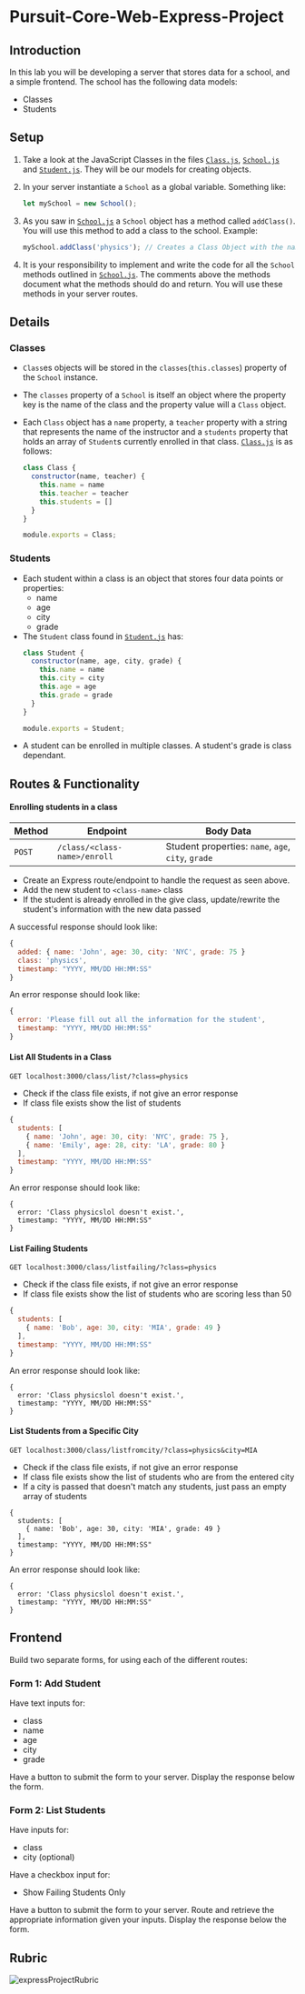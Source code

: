 # Pursuit-Core-Web-Express-Project

## Introduction

In this lab you will be developing a server that stores data for a school, and a simple frontend. The school has the following data models:

- Classes
- Students

## Setup

1. Take a look at the JavaScript Classes in the files [`Class.js`](./Class.js), [`School.js`](./School.js) and [`Student.js`](./Student.js). They will be our models for creating objects.

2. In your server instantiate a `School` as a global variable. Something like:
    ```js
    let mySchool = new School();
    ```

3. As you saw in [`School.js`](./School.js) a `School` object has a method called `addClass()`. You will use this method to add a class to the school. Example:
    ```js 
    mySchool.addClass('physics'); // Creates a Class Object with the name physics
    ```

4. It is your responsibility to implement and write the code for all the `School` methods outlined in [`School.js`](./School.js). The comments above the methods document what the methods should do and return. You will use these methods in your server routes.

## Details

### Classes

- `Class`es objects will be stored in the `classes`(`this.classes`) property of the `School` instance.
- The `classes` property of a `School` is itself an object where the property key is the name of the class and the property value will a `Class` object.
- Each `Class` object has a `name` property, a `teacher` property with a string that represents the name of the instructor and a `students` property that holds an array of `Student`s currently enrolled in that class. [`Class.js`](./Class.js) is as follows: 

  ```js
  class Class {
    constructor(name, teacher) {
      this.name = name
      this.teacher = teacher
      this.students = []
    }
  }

  module.exports = Class;
  ```

### Students
- Each student within a class is an object that stores four data points or properties:
  - name
  - age
  - city
  - grade
- The `Student` class found in [`Student.js`](./Student.js) has:
  ```js
  class Student {
    constructor(name, age, city, grade) {
      this.name = name
      this.city = city
      this.age = age
      this.grade = grade
    }
  }

  module.exports = Student;
  ```
- A student can be enrolled in multiple classes. A student's grade is class dependant.

## Routes & Functionality

#### Enrolling students in a class

| Method | Endpoint                     | Body Data                                          |
| ------ | ---------------------------- | -------------------------------------------------- |
| `POST` | `/class/<class-name>/enroll` | Student properties: `name`, `age`, `city`, `grade` |

- Create an Express route/endpoint to handle the request as seen above.
- Add the new student to `<class-name>` class
- If the student is already enrolled in the give class, update/rewrite the student's information with the new data passed

A successful response should look like:

```javascript
{ 
  added: { name: 'John', age: 30, city: 'NYC', grade: 75 }
  class: 'physics',
  timestamp: "YYYY, MM/DD HH:MM:SS"
}
```

An error response should look like:
```javascript
{ 
  error: 'Please fill out all the information for the student',
  timestamp: "YYYY, MM/DD HH:MM:SS"
}
```

#### List All Students in a Class

```
GET localhost:3000/class/list/?class=physics
```
- Check if the class file exists, if not give an error response
- If class file exists show the list of students

```javascript
{
  students: [
    { name: 'John', age: 30, city: 'NYC', grade: 75 },
    { name: 'Emily', age: 28, city: 'LA', grade: 80 }
  ],
  timestamp: "YYYY, MM/DD HH:MM:SS"
}
```

An error response should look like:
```
{ 
  error: 'Class physicslol doesn't exist.',
  timestamp: "YYYY, MM/DD HH:MM:SS"
}
```

#### List Failing Students

```
GET localhost:3000/class/listfailing/?class=physics
```
- Check if the class file exists, if not give an error response
- If class file exists show the list of students who are scoring less than 50

```javascript
{
  students: [
    { name: 'Bob', age: 30, city: 'MIA', grade: 49 }
  ],
  timestamp: "YYYY, MM/DD HH:MM:SS"
}
```

An error response should look like:
```
{ 
  error: 'Class physicslol doesn't exist.',
  timestamp: "YYYY, MM/DD HH:MM:SS"
}
```

#### List Students from a Specific City

```
GET localhost:3000/class/listfromcity/?class=physics&city=MIA
```
- Check if the class file exists, if not give an error response
- If class file exists show the list of students who are from the entered city
- If a city is passed that doesn't match any students, just pass an empty array of students

```
{
  students: [
    { name: 'Bob', age: 30, city: 'MIA', grade: 49 }
  ],
  timestamp: "YYYY, MM/DD HH:MM:SS"
}
```

An error response should look like:
```
{ 
  error: 'Class physicslol doesn't exist.',
  timestamp: "YYYY, MM/DD HH:MM:SS"
}
```

## Frontend

Build two separate forms, for using each of the different routes:


### Form 1: Add Student

Have text inputs for:

- class
- name
- age
- city
- grade

Have a button to submit the form to your server.  Display the response below the form.


### Form 2: List Students

Have inputs for:

- class
- city (optional)

Have a checkbox input for:

- Show Failing Students Only

Have a button to submit the form to your server.  Route and retrieve the appropriate information given your inputs.  Display the response below the form.

## Rubric

![expressProjectRubric](./expressProjectRubric.png)
